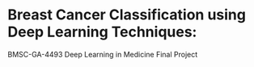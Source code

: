 # Breast Cancer Classification using Deep Learning Techniques:
BMSC-GA-4493 Deep Learning in Medicine Final Project
